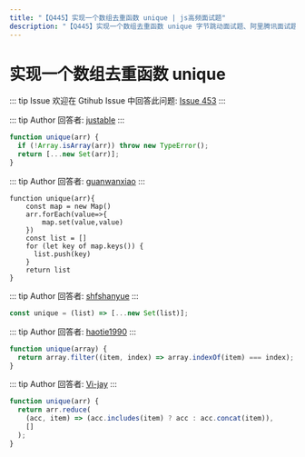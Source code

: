 ```yaml
---
title: "【Q445】实现一个数组去重函数 unique | js高频面试题"
description: "【Q445】实现一个数组去重函数 unique 字节跳动面试题、阿里腾讯面试题、美团小米面试题。"
---
```


# 实现一个数组去重函数 unique

::: tip Issue
欢迎在 Gtihub Issue 中回答此问题: [Issue 453](https://github.com/shfshanyue/Daily-Question/issues/453)
:::

::: tip Author
回答者: [justable](https://github.com/justable)
:::

```js
function unique(arr) {
  if (!Array.isArray(arr)) throw new TypeError();
  return [...new Set(arr)];
}
```

::: tip Author
回答者: [guanwanxiao](https://github.com/guanwanxiao)
:::

```
function unique(arr){
    const map = new Map()
    arr.forEach(value=>{
        map.set(value,value)
    })
    const list = []
    for (let key of map.keys()) {
      list.push(key)
    }
    return list
}
```

::: tip Author
回答者: [shfshanyue](https://github.com/shfshanyue)
:::

```js
const unique = (list) => [...new Set(list)];
```

::: tip Author
回答者: [haotie1990](https://github.com/haotie1990)
:::

```js
function unique(array) {
  return array.filter((item, index) => array.indexOf(item) === index);
}
```

::: tip Author
回答者: [Vi-jay](https://github.com/Vi-jay)
:::

```ts
function unique(arr) {
  return arr.reduce(
    (acc, item) => (acc.includes(item) ? acc : acc.concat(item)),
    []
  );
}
```
